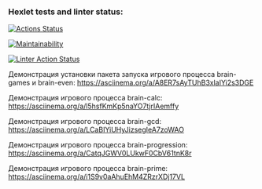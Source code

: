 ### Hexlet tests and linter status:
[![Actions Status](https://github.com/bbngpw/frontend-project-lvl1/workflows/hexlet-check/badge.svg)](https://github.com/bbngpw/frontend-project-lvl1/actions)

[![Maintainability](https://api.codeclimate.com/v1/badges/2556c278ed9e09891498/maintainability)](https://codeclimate.com/github/bbngpw/frontend-project-lvl1/maintainability)

[![Linter Action Status](https://github.com/bbngpw/frontend-project-lvl1/actions/workflows/run-eslint.yml/badge.svg)](https://github.com/bbngpw/frontend-project-lvl1/actions)

Демонстрация установки пакета запуска игрового процесса brain-games и brain-even: https://asciinema.org/a/A8ER7sAyTUhB3xlaIYi2s3DGE

Демонстрация игрового процесса brain-calc: https://asciinema.org/a/l5hsfKmKp5naYO7tjrIAemffy

Демонстрация игрового процесса brain-gcd: https://asciinema.org/a/LCaBIYiUHyJizsegIeA7zoWAO

Демонстрация игрового процесса brain-progression: https://asciinema.org/a/CatqJGWV0LUkwF0CbV61tnK8r

Демонстрация игрового процесса brain-prime: https://asciinema.org/a/i1S9v0aAhuEhM4ZRzrXDj17VL